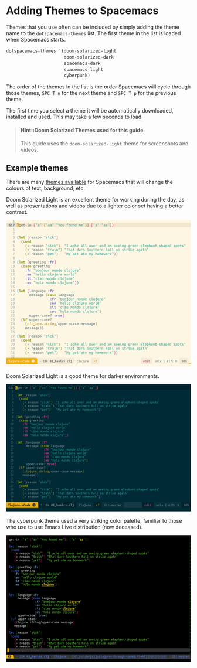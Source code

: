 # Adding Themes to Spacemacs
Themes that you use often can be included by simply adding the theme name to the `dotspacemacs-themes` list.  The first theme in the list is loaded when Spacemacs starts.

```lisp
dotspacemacs-themes '(doom-solarized-light
                      doom-solarized-dark
                      spacemacs-dark
                      spacemacs-light
                      cyberpunk)
```

The order of the themes in the list is the order Spacemacs will cycle through those themes, `SPC T n` for the next theme and `SPC T p` for the previous theme.

The first time you select a theme it will be automatically downloaded, installed and used.  This may take a few seconds to load.

> #### Hint::Doom Solarized Themes used for this guide
> This guide uses the `doom-solarized-light` theme for screenshots and videos.

## Example themes
There are many [themes available](http://themegallery.robdor.com/) for Spacemacs that will change the colours of text, background, etc.

Doom Solarized Light is an excellent theme for working during the day, as well as presentations and videos due to a lighter color set having a better contrast.

![Spacemacs theme - doom solarized light](/images/spacemacs-themes-doom-solarized-light.png)

Doom Solarized Light is a good theme for darker environments.

![Spacemacs theme - doom solarized dark](/images/spacemacs-themes-doom-solarized-dark.png)

The cyberpunk theme used a very striking color palette, familiar to those who use to use Emacs Live distribution (now deceased).

![Spacemacs theme - spacemacs-cyberpunk](/images/spacemacs-theme-cyberpunk.png)
